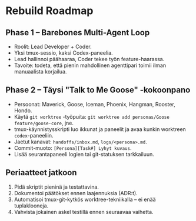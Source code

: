 # Rebuild Roadmap

## Phase 1 – Barebones Multi-Agent Loop
- Roolit: Lead Developer + Coder.
- Yksi tmux-sessio, kaksi Codex-paneelia.
- Lead hallinnoi päähaaraa, Coder tekee työn feature-haarassa.
- Tavoite: todeta, että pienin mahdollinen agenttipari toimii ilman manuaalista korjailua.

## Phase 2 – Täysi "Talk to Me Goose" -kokoonpano
- Persoonat: Maverick, Goose, Iceman, Phoenix, Hangman, Rooster, Hondo.
- Käytä `git worktree` -työpuita: `git worktree add personas/Goose feature/goose-core`, jne.
- tmux-käynnistysskripti luo ikkunat ja paneelit ja avaa kunkin worktreen `codex`-paneeliin.
- Jaetut kanavat: `handoffs/inbox.md`, `logs/<persona>.md`.
- Commit-muoto: `[Persona][Task#] Lyhyt kuvaus`.
- Lisää seurantapaneeli logien tai git-statuksen tarkkailuun.

## Periaatteet jatkoon
1. Pidä skriptit pieninä ja testattavina.
2. Dokumentoi päätökset ennen laajennuksia (ADR:t).
3. Automatisoi tmux-git-kytkös worktree-tekniikalla – ei enää tuplaklooneja.
4. Vahvista jokainen askel testillä ennen seuraavaa vaihetta.
